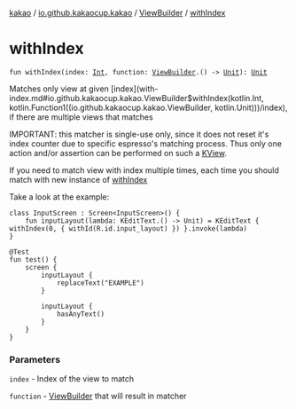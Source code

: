 [kakao](../../index.md) / [io.github.kakaocup.kakao](../index.md) / [ViewBuilder](index.md) / [withIndex](./with-index.md)

# withIndex

`fun withIndex(index: `[`Int`](https://kotlinlang.org/api/latest/jvm/stdlib/kotlin/-int/index.html)`, function: `[`ViewBuilder`](index.md)`.() -> `[`Unit`](https://kotlinlang.org/api/latest/jvm/stdlib/kotlin/-unit/index.html)`): `[`Unit`](https://kotlinlang.org/api/latest/jvm/stdlib/kotlin/-unit/index.html)

Matches only view at given [index](with-index.md#io.github.kakaocup.kakao.ViewBuilder$withIndex(kotlin.Int, kotlin.Function1((io.github.kakaocup.kakao.ViewBuilder, kotlin.Unit)))/index), if there are multiple views that matches

IMPORTANT: this matcher is single-use only, since it does not reset it's
index counter due to specific espresso's matching process. Thus only one action
and/or assertion can be performed on such a [KView](../-k-view/index.md).

If you need to match view with index multiple times, each time you should match
with new instance of [withIndex](./with-index.md)

Take a look at the example:

```
class InputScreen : Screen<InputScreen>() {
    fun inputLayout(lambda: KEditText.() -> Unit) = KEditText { withIndex(0, { withId(R.id.input_layout) }) }.invoke(lambda)
}

@Test
fun test() {
    screen {
        inputLayout {
            replaceText("EXAMPLE")
        }

        inputLayout {
            hasAnyText()
        }
    }
}
```

### Parameters

`index` - Index of the view to match

`function` - [ViewBuilder](index.md) that will result in matcher